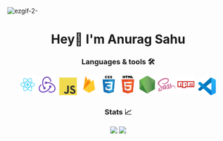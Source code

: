 
<!--
**AnuragSahu11/AnuragSahu11** is a ✨ _special_ ✨ repository because its `README.md` (this file) appears on your GitHub profile.

Here are some ideas to get you started:

- 🔭 I’m currently working on ...
- 🌱 I’m currently learning ...
- 👯 I’m looking to collaborate on ...
- 🤔 I’m looking for help with ...
- 💬 Ask me about ...
- 📫 How to reach me: ...
- ⚡ Fun fact: ...
-->
![ezgif-2-](https://user-images.githubusercontent.com/54500608/184078587-10328f90-e44f-43ab-8146-7d619564cbdd.gif)

<h1 align="center">
Hey👋 I'm Anurag Sahu
</h1>
<h3 align="center">Languages & tools 🛠️</h3>
<p align="center">
<img alt="React" height="40" src="https://raw.githubusercontent.com/github/explore/80688e429a7d4ef2fca1e82350fe8e3517d3494d/topics/react/react.png">
<img alt="React" height="40" src="https://raw.githubusercontent.com/github/explore/80688e429a7d4ef2fca1e82350fe8e3517d3494d/topics/redux/redux.png">
<img src="https://raw.githubusercontent.com/github/explore/80688e429a7d4ef2fca1e82350fe8e3517d3494d/topics/javascript/javascript.png" alt="Javascript" height="40" style="vertical-align:top; margin:4px">
<img alt="React" height="40" src="https://raw.githubusercontent.com/github/explore/80688e429a7d4ef2fca1e82350fe8e3517d3494d/topics/firebase/firebase.png">
<img alt="React" height="40" src="https://raw.githubusercontent.com/github/explore/80688e429a7d4ef2fca1e82350fe8e3517d3494d/topics/css/css.png">
<img alt="React" height="40" src="https://raw.githubusercontent.com/github/explore/80688e429a7d4ef2fca1e82350fe8e3517d3494d/topics/html/html.png">
<img alt="React" height="40" src="https://raw.githubusercontent.com/github/explore/80688e429a7d4ef2fca1e82350fe8e3517d3494d/topics/nodejs/nodejs.png">
<img alt="React" height="40" src="https://raw.githubusercontent.com/github/explore/80688e429a7d4ef2fca1e82350fe8e3517d3494d/topics/sass/sass.png">
<img src="https://github.com/devicons/devicon/blob/master/icons/npm/npm-original-wordmark.svg" title="" alt="J" height="40">
<img src="https://raw.githubusercontent.com/github/explore/80688e429a7d4ef2fca1e82350fe8e3517d3494d/topics/visual-studio-code/visual-studio-code.png" alt="VS Code" height="40" style="vertical-align:top; margin:4px">
</p>
<h3 align="center">Stats 📈</h3>
<div align="center">
<img style="width:fit-content;" src="https://github-readme-stats.vercel.app/api?username=AnuragSahu11&theme=merko">
<img style="width:fit-content;" src="https://github-readme-stats.vercel.app/api/top-langs/?username=AnuragSahu11&layout=compact&theme=merko">
</img>
</div>
<div align="center">
</img>
</div>









